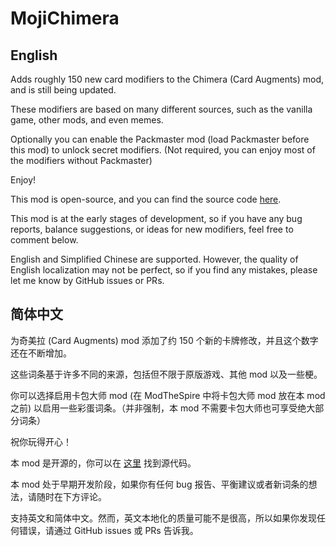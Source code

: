 # MojiChimera

## English

Adds roughly 150 new card modifiers to the Chimera (Card Augments) mod, and is still being updated. 

These modifiers are based on many different sources, such as the vanilla game, other mods, and even memes. 

Optionally you can enable the Packmaster mod (load Packmaster before this mod) to unlock secret modifiers. (Not required, you can enjoy most of the modifiers without Packmaster)

Enjoy!

This mod is open-source, and you can find the source code [here](https://github.com/mojimoon/mojichimera).

This mod is at the early stages of development, so if you have any bug reports, balance suggestions, or ideas for new modifiers, feel free to comment below.

English and Simplified Chinese are supported. However, the quality of English localization may not be perfect, so if you find any mistakes, please let me know by GitHub issues or PRs.

## 简体中文

为奇美拉 (Card Augments) mod 添加了约 150 个新的卡牌修改，并且这个数字还在不断增加。

这些词条基于许多不同的来源，包括但不限于原版游戏、其他 mod 以及一些梗。

你可以选择启用卡包大师 mod (在 ModTheSpire 中将卡包大师 mod 放在本 mod 之前) 以启用一些彩蛋词条。（并非强制，本 mod 不需要卡包大师也可享受绝大部分词条）

祝你玩得开心！

本 mod 是开源的，你可以在 [这里](https://github.com/mojimoon/mojichimera) 找到源代码。

本 mod 处于早期开发阶段，如果你有任何 bug 报告、平衡建议或者新词条的想法，请随时在下方评论。

支持英文和简体中文。然而，英文本地化的质量可能不是很高，所以如果你发现任何错误，请通过 GitHub issues 或 PRs 告诉我。

